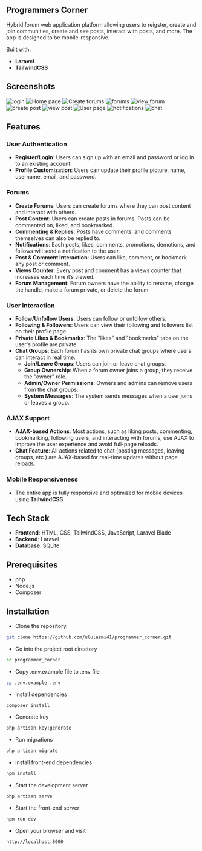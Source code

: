 ## Programmers Corner

Hybrid forum web application platform allowing users to reigster, create and join communities, create and see posts,  interact with posts, and more. The app is designed to be mobile-responsive.

Built with:

- **Laravel**
- **TailwindCSS**

## Screenshots

![login](/screenshots/1_login.png)
![Home page](/screenshots//2_home.png)
![Create forums](/screenshots//3_create-corner.png)
![forums](/screenshots//4_corners.png)
![view forum](/screenshots//5_corner.png)
![create post](/screenshots//6_create-post.png)
![view post](/screenshots//7_view-post.png)
![User page](/screenshots//user.png)
![notifications](/screenshots//notifications.png)
![chat](/screenshots//chat.png)

## Features

### User Authentication

- **Register/Login**: Users can sign up with an email and password or log in to an existing account.
- **Profile Customization**: Users can update their profile picture, name, username, email, and password.

### Forums

- **Create Forums**: Users can create forums where they can post content and interact with others.
- **Post Content**: Users can create posts in forums. Posts can be commented on, liked, and bookmarked.
- **Commenting & Replies**: Posts have comments, and comments themselves can also be replied to.
- **Notifications**: Each posts, likes, comments, promotions, demotions, and follows will send a notification to the user.
- **Post & Comment Interaction**: Users can like, comment, or bookmark any post or comment.
- **Views Counter**: Every post and comment has a views counter that increases each time it’s viewed.
- **Forum Management**: Forum owners have the ability to rename, change the handle, make a forum private, or delete the forum.

### User Interaction

- **Follow/Unfollow Users**: Users can follow or unfollow others.
- **Following & Followers**: Users can view their following and followers list on their profile page.
- **Private Likes & Bookmarks**: The "likes" and "bookmarks" tabs on the user's profile are private.
- **Chat Groups**: Each forum has its own private chat groups where users can interact in real time.
  - **Join/Leave Groups**: Users can join or leave chat groups.
  - **Group Ownership**: When a forum owner joins a group, they receive the "owner" role.
  - **Admin/Owner Permissions**: Owners and admins can remove users from the chat groups.
  - **System Messages**: The system sends messages when a user joins or leaves a group.

### AJAX Support

- **AJAX-based Actions**: Most actions, such as liking posts, commenting, bookmarking, following users, and interacting with forums, use AJAX to improve the user experience and avoid full-page reloads.
- **Chat Feature**: All actions related to chat (posting messages, leaving groups, etc.) are AJAX-based for real-time updates without page reloads.

### Mobile Responsiveness

- The entire app is fully responsive and optimized for mobile devices using **TailwindCSS**.

## Tech Stack

- **Frontend**: HTML, CSS, TailwindCSS, JavaScript, Laravel Blade
- **Backend**: Laravel
- **Database**: SQLite

## Prerequisites

- php
- Node.js
- Composer

## Installation

- Clone the repository.

```sh
git clone https://github.com/ululazmi41/programmer_corner.git
```

- Go into the project root directory

```sh
cd programmer_corner
```

- Copy .env.example file to .env file

```sh
cp .env.example .env
```

- Install dependencies

```sh
composer install
```

- Generate key

```sh
php artisan key:generate
```

- Run migrations

```sh
php artisan migrate
```

- install front-end dependencies

```sh
npm install
```

- Start the development server

```sh
php artisan serve
```

- Start the front-end server

```sh
npm run dev
```

- Open your browser and visit

```sh
http://localhost:8000
```
